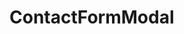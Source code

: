<!-- <LeadForm /> -->
<!-- <GoldenVisaForm /> -->
<!-- :channelCategories="['Visa', 'Residence', 'Investment']" -->

# ContactFormModal

<!-- <ContactFormModal
buttonText="Отримати безкоштовну консультацію"
channelId="Golden Visa"
@success="handleSuccess"
/> -->

<script setup>
const handleSuccess = () => {
  // Додаткові дії після успішного надсилання
  consol.lo('Форму надіслано')
}
</script>
